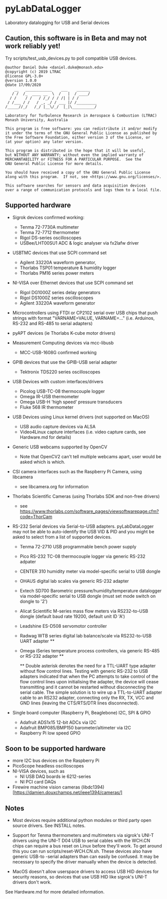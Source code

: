 # pyLabDataLogger
Laboratory datalogging for USB and Serial devices

## Caution, this software is in Beta and may not work reliably yet!
Try scripts/test_usb_devices.py to poll compatible USB devices.

    @author Daniel Duke <daniel.duke@monash.edu>
    @copyright (c) 2019 LTRAC
    @license GPL-3.0+
    @version 1.0.0
    @date 17/09/2020
        __   ____________    ___    ______    
       / /  /_  ____ __  \  /   |  / ____/    
      / /    / /   / /_/ / / /| | / /         
     / /___ / /   / _, _/ / ___ |/ /_________ 
    /_____//_/   /_/ |__\/_/  |_|\__________/ 

    Laboratory for Turbulence Research in Aerospace & Combustion (LTRAC)
    Monash University, Australia

    This program is free software: you can redistribute it and/or modify
    it under the terms of the GNU General Public License as published by
    the Free Software Foundation, either version 3 of the License, or
    (at your option) any later version.

    This program is distributed in the hope that it will be useful,
    but WITHOUT ANY WARRANTY; without even the implied warranty of
    MERCHANTABILITY or FITNESS FOR A PARTICULAR PURPOSE.  See the
    GNU General Public License for more details.

    You should have received a copy of the GNU General Public License
    along with this program.  If not, see <https://www.gnu.org/licenses/>.

    This software searches for sensors and data acquisition devices
    over a range of communication protocols and logs them to a local file.

## Supported hardware

- Sigrok devices
     confirmed working:
    - Tenma 72-7730A multimeter
    - Tenma 72-7712 thermometer
    - Rigol DS-series oscilloscopes
    - USBee/LHT00SU1 ADC & logic analyser via fx2lafw driver

- USBTMC devices that use SCPI command set
    - Agilent 33220A waveform generator,
    - Thorlabs TSP01 temperature & humidity logger
    - Thorlabs PM16 series power meters

- NI-VISA over Ethernet devices that use SCPI command set
    - Rigol DG1000Z series delay generators
    - Rigol DS1000Z series oscilloscopes
    - Agilent 33220A waveform generator

- Microcontrollers using FTDI or CP2102 serial over USB chips
       that push strings with format "VARNAME=VALUE, VARNAME=..."
       (i.e. Arduinos, RS-232 and RS-485 to serial adapters)

- pyAPT devices (ie Thorlabs K-cube motor drivers)

- Measurement Computing devices via mcc-libusb
    - MCC-USB-1608G confirmed working

- GPIB devices that use the GPIB-USB serial adapter
    - Tektronix TDS220 series oscilloscopes

- USB Devices with custom interfaces/drivers
    - Picolog USB-TC-08 thermocouple logger
    - Omega IR-USB thermometer
    - Omega USB-H 'high speed' pressure transducers 
    - Fluke 568 IR thermometer
    
- USB Devices using Linux kernel drivers (not supported on MacOS)
    - USB audio capture devices via ALSA
    - Video4Linux capture interfaces (i.e. video capture cards, see Hardware.md for details)

- Generic USB webcams supported by OpenCV
    - Note that OpenCV2 can't tell multiple webcams apart, user
      would be asked which is which.

- CSI camera interfaces such as the Raspberry Pi Camera, using libcamera
    - see libcamera.org for information
    
- Thorlabs Scientific Cameras (using Thorlabs SDK and non-free drivers)
    - see https://www.thorlabs.com/software_pages/viewsoftwarepage.cfm?code=ThorCam

- RS-232 Serial devices via Serial-to-USB adapters. pyLabDataLogger may not be able to auto-identify the USB VID & PID and you might be asked to select from a list of supported devices.
    - Tenma 72-2710 USB programmable bench power supply
    - Pico RS-232 TC-08 thermocouple logger via generic RS-232 adpater
    - CENTER 310 humidity meter via model-specific serial to USB dongle
    - OHAUS digital lab scales via generic RS-232 adapter
    - Extech SD700 Barometric pressure/humidity/temperature datalogger via model-specific serial to USB dongle
      (must set mode switch on dongle to '2')
    - Alicat Scientific M-series mass flow meters via RS232-to-USB dongle
      (default baud rate 19200, default unit ID 'A')
    - Leadshine ES-D508 servomotor controller
    - Radwag WTB series digital lab balance/scale via RS232-to-USB UART adapter **
    - Omega iSeries temperature process controllers, via generic RS-485 or RS-232 adapter **

        ** Double asterisk denotes the need for a TTL-UART type adapter without flow control lines.
           Testing with generic RS-232 to USB adapters indicated that when the PC attempts to take control of the flow control
           lines upon initialising the adapter, the device will cease transmitting and it cannot be restarted without disconnecting the serial cable. The simple solution is to wire up a TTL-to-UART adapter cable to an RS232 adapter, connecting only the RX, TX, VCC and GND lines (leaving the CTS/RTS/DTR lines disconnected).

- Single board computer (Raspberry Pi, Beaglebone) I2C, SPI & GPIO
    - Adafruit ADS1x15 12-bit ADCs via I2C
    - Adafruit BMP085/BMP150 barometer/altimeter via I2C
    - Raspberry Pi low speed GPIO

## Soon to be supported hardware

- more I2C bus devices on the Raspberry Pi
- PicoScope headless oscilloscopes
- NI-VISA devices, such as
    - NI USB DAQ boards ie 6212-series
    - NI PCI card DAQs
- Firewire machine vision cameras (libdc1394)
  [https://damien.douxchamps.net/ieee1394/cameras/]

## Notes
- Most devices require additional python modules or third party open source
  drivers. See INSTALL notes.

- Support for Tenma thermometers and multimeters via sigrok's UNI-T drivers
  using the UNI-T D04 USB to serial cables with the WCH.CN chips can require
  a bus reset on Linux before they'll work. To get around this
  you can run scripts/reset-WCH.CN.sh. These devices also have generic USB-to
  -serial adapters than can easily be confused. It may be necessary to specify
  the driver manually when the device is detected.

- MacOS doesn't allow userspace drivers to access USB HID devices for security
  reasons, so devices that use USB HID like sigrok's UNI-T drivers don't work.

See Hardware.md for more detailed information.
